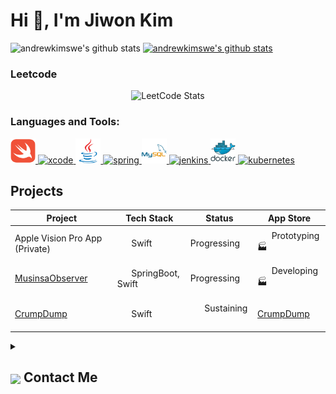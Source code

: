# Hi 👋, I'm Jiwon Kim

![andrewkimswe's github stats](https://github-readme-stats.vercel.app/api?username=andrewkimswe&show_icons=true)
[![andrewkimswe's github stats](https://github-readme-stats.vercel.app/api/top-langs/?username=andrewkimswe&show_icons=true&hide_border=true&title_color=004386&icon_color=004386&layout=compact)](https://github.com/andrewkimswe)

### Leetcode
<div align="center">
  <img src="https://leetcode.card.workers.dev/andrewkimswe?theme=auto&font=baloo&extension=null" alt="LeetCode Stats">
</div>

<h3 align="left">Languages and Tools:</h3>
<p align="left">
  <a href="https://developer.apple.com/swift/" target="_blank" rel="noreferrer"> <img src="https://raw.githubusercontent.com/devicons/devicon/master/icons/swift/swift-original.svg" alt="swift" width="40" height="40"/> </a>
  <a href="https://developer.apple.com/xcode/" target="_blank" rel="noreferrer"> <img src="https://img.icons8.com/color/452/xcode.png" alt="xcode" width="40" height="40"/> </a>
  <a href="https://www.java.com" target="_blank" rel="noreferrer"> <img src="https://raw.githubusercontent.com/devicons/devicon/master/icons/java/java-original.svg" alt="java" width="40" height="40"/> </a>
  <a href="https://spring.io/" target="_blank" rel="noreferrer"> <img src="https://www.vectorlogo.zone/logos/springio/springio-icon.svg" alt="spring" width="40" height="40"/> </a>
  <a href="https://www.mysql.com/" target="_blank" rel="noreferrer"> <img src="https://raw.githubusercontent.com/devicons/devicon/master/icons/mysql/mysql-original-wordmark.svg" alt="mysql" width="40" height="40"/> </a>
  <a href="https://www.jenkins.io" target="_blank" rel="noreferrer"> <img src="https://www.vectorlogo.zone/logos/jenkins/jenkins-icon.svg" alt="jenkins" width="40" height="40"/> </a>
  <a href="https://www.docker.com/" target="_blank" rel="noreferrer"> <img src="https://raw.githubusercontent.com/devicons/devicon/master/icons/docker/docker-original-wordmark.svg" alt="docker" width="40" height="40"/> </a>
  <a href="https://kubernetes.io" target="_blank" rel="noreferrer"> <img src="https://www.vectorlogo.zone/logos/kubernetes/kubernetes-icon.svg" alt="kubernetes" width="40" height="40"/> </a>
</p>

## Projects

|Project|Tech Stack|Status|App Store|
| --------------------------------------- | ------------------------------------- | ------------------------------------- | ------------------------------------- |
| Apple Vision Pro App (Private) &nbsp; &nbsp; &nbsp; | &nbsp; &nbsp; &nbsp; Swift &nbsp; &nbsp; &nbsp; | &nbsp; &nbsp; &nbsp; Progressing &nbsp; &nbsp; &nbsp; | &nbsp; &nbsp; &nbsp; Prototyping 🏭 &nbsp; &nbsp; &nbsp; |
|[MusinsaObserver](https://github.com/MusinsaObserver) &nbsp; &nbsp; &nbsp; | &nbsp; &nbsp; &nbsp; SpringBoot, Swift &nbsp; &nbsp; &nbsp; | &nbsp; &nbsp; &nbsp; Progressing &nbsp; &nbsp; &nbsp; | &nbsp; &nbsp; &nbsp; Developing 🏭 &nbsp; &nbsp; &nbsp; |
|[CrumpDump](https://github.com/AppleFoundationProgram/ios)| &nbsp; &nbsp; &nbsp; Swift &nbsp; &nbsp; &nbsp; | &nbsp; &nbsp; &nbsp; Sustaining &nbsp; &nbsp; &nbsp; | &nbsp; &nbsp; &nbsp; [CrumpDump](https://apps.apple.com/kr/app/crumpdump/id6737130375) &nbsp; &nbsp; &nbsp; |

<details>
  <summary><h2> <img align="center" src="https://github.com/andrewkimswe/andrewkimswe/blob/main/icons/Contact.gif" width="37"/> Contact Me</h2></summary>
  <p><i>You can reach out to me via:</i></p>
  <p>
    📫 <strong>andrewkimswe@gmail.com</strong>
    <br>
    <a href="https://www.linkedin.com/in/jiwon-kim-867334285/" target="blank"><img align="center" src="https://raw.githubusercontent.com/rahuldkjain/github-profile-readme-generator/master/src/images/icons/Social/linked-in-alt.svg" alt="jiwon kim" height="30" width="40" /></a>
  </p>
</details>
